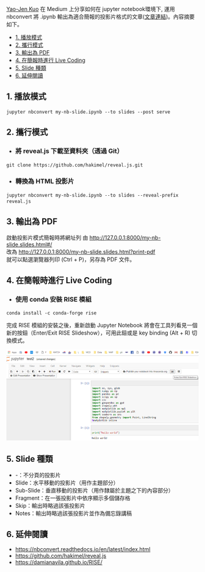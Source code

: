  [Yao-Jen Kuo](https://medium.com/@tonykuoyj) 在 Medium 上分享如何在 jupyter notebook環境下, 運用 nbconvert 將 .ipynb 輸出為適合簡報的投影片格式的文章([文章連結](https://medium.com/pyradise/jupyter-notebook-tricks-slideshows-a057a39c0a23))。內容摘要如下。


- [1. 播放模式](#1-%E6%92%AD%E6%94%BE%E6%A8%A1%E5%BC%8F)
- [2. 攜行模式](#2-%E6%94%9C%E8%A1%8C%E6%A8%A1%E5%BC%8F)
- [3. 輸出為 PDF](#3-%E8%BC%B8%E5%87%BA%E7%82%BA-pdf)
- [4. 在簡報時進行 Live Coding](#4-%E5%9C%A8%E7%B0%A1%E5%A0%B1%E6%99%82%E9%80%B2%E8%A1%8C-live-coding)
- [5. Slide 種類](#5-slide-%E7%A8%AE%E9%A1%9E)
- [6. 延伸閱讀](#6-%E5%BB%B6%E4%BC%B8%E9%96%B1%E8%AE%80)


## 1. 播放模式
```
jupyter nbconvert my-nb-slide.ipynb --to slides --post serve
```


## 2. 攜行模式
* ### 將 reveal.js 下載至資料夾（透過 Git）
```
git clone https://github.com/hakimel/reveal.js.git
```
* ### 轉換為 HTML 投影片
```      
jupyter nbconvert my-nb-slide.ipynb --to slides --reveal-prefix reveal.js
```


## 3. 輸出為 PDF

啟動投影片模式簡報時將網址列
由 http://127.0.0.1:8000/my-nb-slide.slides.html#/   
改為 http://127.0.0.1:8000/my-nb-slide.slides.html?print-pdf   
就可以點選瀏覽器列印 (Ctrl + P)，另存為 PDF 文件。


## 4. 在簡報時進行 Live Coding
* ### 使用 conda 安裝 RISE 模組
```
conda install -c conda-forge rise
```   
完成 RISE 模組的安裝之後，重新啟動 Jupyter Notebook 將會在工具列看見一個新的按鈕（Enter/Exit RISE Slideshow），可用此鈕或是 key binding (Alt + R) 切換模式。

<!-- ![RISE_Slideshow.PNG](RISE_Slideshow.PNG =400x) -->

<center>
<img src="RISE_Slideshow.PNG">
</center>

## 5. Slide 種類
* -：不分頁的投影片
* Slide：水平移動的投影片（用作主題部分）
* Sub-Slide：垂直移動的投影片（用作隸屬於主題之下的內容部分）
* Fragment：在一張投影片中依序顯示多個儲存格
* Skip：輸出時略過該張投影片
* Notes：輸出時略過該張投影片並作為備忘錄講稿

## 6. 延伸閱讀
* https://nbconvert.readthedocs.io/en/latest/index.html
* https://github.com/hakimel/reveal.js
* https://damianavila.github.io/RISE/